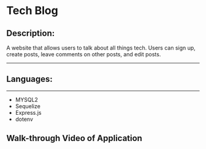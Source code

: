 # Tech Blog

## Description:
A website that allows users to talk about all things tech. Users can sign up, create posts, leave comments on other posts, and edit posts.

---



## Languages:

---

- MYSQL2
- Sequelize
- Express.js
- dotenv

## Walk-through Video of Application

